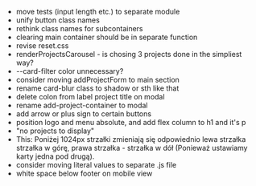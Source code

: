 - move tests (input length etc.) to separate module
- unify button class names
- rethink class names for subcontainers
- clearing main container should be in separate function
- revise reset.css
- renderProjectsCarousel - is chosing 3 projects done in the simpliest way?
- --card-filter color unnecessary?
- consider moving addProjectForm to main section
- rename card-blur class to shadow or sth like that
- delete colon from label project title on modal
- rename add-project-container to modal
- add arrow or plus sign to certain buttons
- position logo and menu absolute, and add flex column to h1 and it's p
- "no projects to display"
- This: Poniżej 1024px strzałki zmieniają się odpowiednio lewa strzałka strzałka w górę, prawa strzałka - strzałka w dół (Ponieważ ustawiamy karty jedna pod drugą).
- consider moving literal values to separate .js file
- white space below footer on mobile view
